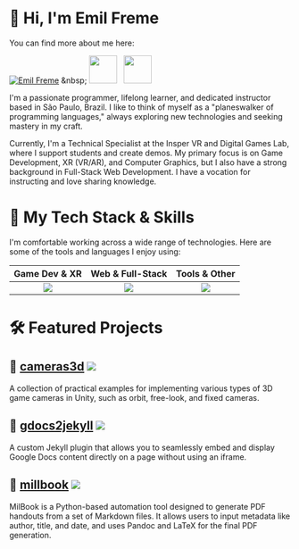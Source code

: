 # 👋 Hi, I'm Emil Freme

You can find more about me here: 

[![Emil Freme](https://skillicons.dev/icons?i=linkedin)]([https://skillicons.dev](https://www.linkedin.com/in/emilfreme/)) &nbsp; [<img src="https://1000fps.bitbucket.io/favicon.ico" height=50px>](https://1000fps.co/) &nbsp; [<img src="https://1000fps.bitbucket.io/favicon.ico" height=50px>](https://1000fps.bitbucket.io/)

I'm a passionate programmer, lifelong learner, and dedicated instructor based in São Paulo, Brazil. I like to think of myself as a "planeswalker of programming languages," always exploring new technologies and seeking mastery in my craft.

Currently, I'm a Technical Specialist at the Insper VR and Digital Games Lab, where I support students and create demos. My primary focus is on Game Development, XR (VR/AR), and Computer Graphics, but I also have a strong background in Full-Stack Web Development. I have a vocation for instructing and love sharing knowledge.

# 🚀 My Tech Stack & Skills

I'm comfortable working across a wide range of technologies. Here are some of the tools and languages I enjoy using:

| Game Dev & XR | Web & Full-Stack | Tools & Other |
|:-------------:|:----------------:|:-------------:|
| ![](https://go-skill-icons.vercel.app/api/icons?i=unity,cs&theme=dark) | ![](https://go-skill-icons.vercel.app/api/icons?i=css,sass,js,jekyll&theme=dark) |  ![](https://go-skill-icons.vercel.app/api/icons?i=git,latex,python,neovim&theme=dark) |


# 🛠️ Featured Projects

## 📸 [cameras3d](https://github.com/EmilFreme/cameras3d) ![](https://go-skill-icons.vercel.app/api/icons?i=unity,cs&theme=dark)

A collection of practical examples for implementing various types of 3D game cameras in Unity, such as orbit, free-look, and fixed cameras.
	

## 📄 [gdocs2jekyll](https://github.com/emil-freme/gdocs2jekyll) ![](https://go-skill-icons.vercel.app/api/icons?i=ruby,jekyll&theme=dark)

A custom Jekyll plugin that allows you to seamlessly embed and display Google Docs content directly on a page without using an iframe.

## 📄 [millbook](https://github.com/emil-freme/milbook) ![](https://go-skill-icons.vercel.app/api/icons?i=latex,python&theme=dark) 

MilBook is a Python-based automation tool designed to generate PDF handouts from a set of Markdown files. It allows users to input metadata like author, title, and date, and uses Pandoc and LaTeX for the final PDF generation.

